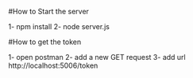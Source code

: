 #How to Start the server

1- npm install
2- node server.js

#How to get the token

1- open postman
2- add a new GET request
3- add url http://localhost:5006/token
